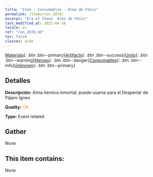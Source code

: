 ```yaml
---
title: "Item - Consumables - Alma de Fénix"
permalink: /Items/con_2078/
excerpt: "Era of Chaos  Alma de Fénix"
last_modified_at: 2021-04-16
locale: es
ref: "con_2078.md"
toc: false
classes: wide
---
```

 [Materials](/es/Items/){: .btn .btn--primary}[Artifacts](/es/Items/Artifacts/){: .btn .btn--success}[Units](/es/Items/Units/){: .btn .btn--warning}[Heroes](/es/Items/Heroes/){: .btn .btn--danger}[Consumables](/es/Items/Consumables/){: .btn .btn--info}[Unknown](/es/Items/Unknown/){: .btn .btn--primary}

## Detalles
 **Descripción:** Alma heroica inmortal; puede usarse para el Despertar de Pájaro Ígneo

 **Quality:** <span style="color: #FF8C00">OK</span>

 **Type:** Event related

## Gather

  None

## This item contains:

  None

